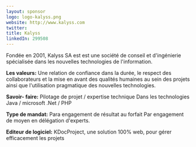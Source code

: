 ```yaml
---
layout: sponsor
logo: logo-kalyss.png
website: http://www.kalyss.com
twitter:
title: Kalyss
linkedIn: 299508
---
```

Fondée en 2001, Kalyss SA est est une société de conseil et d'ingénierie spécialisée dans les nouvelles technologies de l'information.

**Les valeurs:**
Une relation de confiance dans la durée, le respect des collaborateurs et la mise en avant des qualités humaines au sein des projets ainsi que l'utilisation pragmatique des nouvelles technologies.

**Savoir- faire:**
Pilotage de projet / expertise technique
Dans les technologies Java / microsoft .Net / PHP

**Type de mandat:**
Para engagement de résultat au forfait
Par engagement de moyen en délégation d'experts.

**Editeur de logiciel:**
KDocProject, une solution 100% web, pour gérer efficacement les projets
